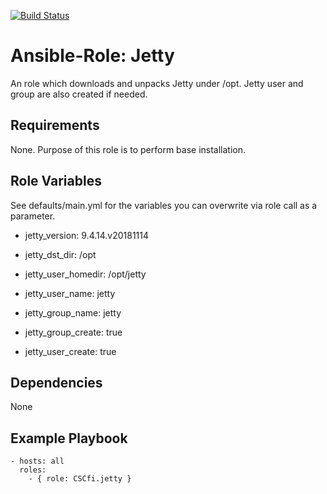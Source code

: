 [![Build Status](https://travis-ci.org/CSCfi/ansible-role-jetty.svg?branch=master)](https://travis-ci.org/CSCfi/ansible-role-jetty)

Ansible-Role: Jetty
=========

An role which downloads and unpacks Jetty under /opt. Jetty user and group are also created if needed.

Requirements
------------

None. Purpose of this role is to perform base installation.

Role Variables
--------------

See defaults/main.yml for the variables you can overwrite via role call as a parameter.

* jetty_version: 9.4.14.v20181114
* jetty_dst_dir: /opt
* jetty_user_homedir: /opt/jetty

* jetty_user_name: jetty
* jetty_group_name: jetty

* jetty_group_create: true
* jetty_user_create: true

Dependencies
------------

None

Example Playbook
----------------

    - hosts: all
      roles:
        - { role: CSCfi.jetty }



